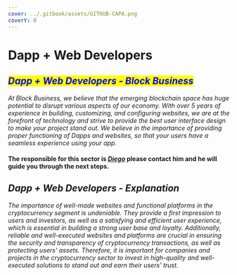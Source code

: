 ```yaml
---
cover: ../.gitbook/assets/GITHUB-CAPA.png
coverY: 0
---
```


# Dapp + Web Developers

## _<mark style="color:blue;">Dapp + Web Developers - Block Business</mark>_

_At Block Business, we believe that the emerging blockchain space has huge potential to disrupt various aspects of our economy. With over 5 years of experience in building, customizing, and configuring websites, we are at the forefront of technology and strive to provide the best user interface design to make your project stand out. We believe in the importance of providing proper functioning of Dapps and websites, so that your users have a seamless experience using your app._

#### The responsible for this sector is [_Diego_](https://t.me/bullMarketcrypton) please contact him and he will guide you through the next steps.

## _Dapp + Web Developers - Explanation_&#x20;

_The importance of well-made websites and functional platforms in the cryptocurrency segment is undeniable. They provide a first impression to users and investors, as well as a satisfying and efficient user experience, which is essential in building a strong user base and loyalty. Additionally, reliable and well-executed websites and platforms are crucial in ensuring the security and transparency of cryptocurrency transactions, as well as protecting users' assets. Therefore, it is important for companies and projects in the cryptocurrency sector to invest in high-quality and well-executed solutions to stand out and earn their users' trust._
